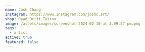 ```yaml
---
name: Josh Chang
instagram: https://www.instagram.com/joshc.art/
shop: Dead Drift Tattoo
image: /assets/images/screenshot-2024-02-10-at-3.09.57 pm.png
tags:
  - artist
active: true
featured: false
---
```

